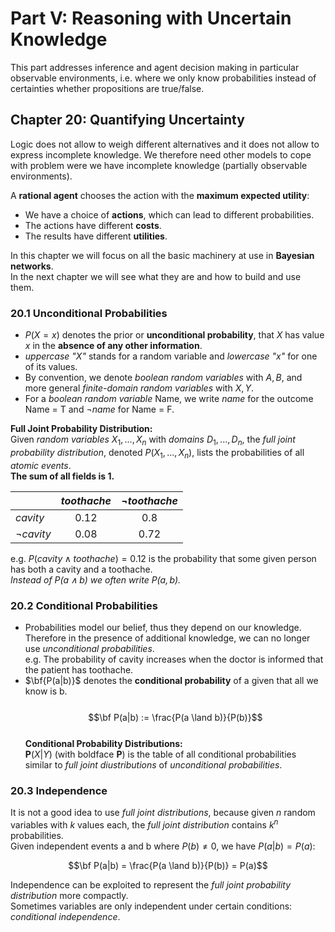 # Part V: Reasoning with Uncertain Knowledge

This part addresses inference and agent decision making in particular observable environments, i.e. where we only know probabilities instead of certainties whether propositions are true/false.

## Chapter 20: Quantifying Uncertainty
Logic does not allow to weigh different alternatives and it does not allow to express incomplete knowledge. We therefore need other models to cope with problem were we have incomplete knowledge (partially observable environments).  
  
A **rational agent** chooses the action with the **maximum expected utility**:

- We have a choice of **actions**, which can lead to different probabilities.
- The actions have different **costs**.
- The results have different **utilities**.  
  
In this chapter we will focus on all the basic machinery at use in **Bayesian networks**.  
In the next chapter we will see what they are and how to build and use them.  

### 20.1 Unconditional Probabilities
- $P(X = x)$ denotes the prior or **unconditional probability**, that $X$ has value $x$ in the **absence of any other information**.
- *uppercase "$X$"* stands for a random variable and *lowercase "$x$"* for one of its values.
- By convention, we denote *boolean random variables* with $A, B$, and more general *finite-domain random variables* with $X, Y$.
- For a *boolean random variable* Name, we write *name* for the outcome Name = T and $\neg name$ for Name = F.  

**Full Joint Probability Distribution:**  
Given *random variables* ${X_1, ..., X_n}$ with *domains* $D_1, ..., D_n$, the *full joint probability distribution*, denoted $P(X_1, ..., X_n)$, lists the probabilities of all *atomic events*.  
**The sum of all fields is 1.**

|					| $toothache$ |  $\neg toothache$ |
|------------------|:-----------:|:-----------------:|
| $cavity$			|  0.12			|		0.8			|
| $\neg cavity$		|    0.08	   |  	 0.72	 		|

e.g. $P(cavity \land toothache) = 0.12$ is the probability that some given person has both a cavity and a toothache.  
*Instead of $P(a \land b)$ we often write $P(a,b)$.*

### 20.2 Conditional Probabilities
- Probabilities model our belief, thus they depend on our knowledge. Therefore in the presence of additional knowledge, we can no longer use *unconditional probabilities*.  
e.g. The probability of cavity increases when the doctor is informed that the patient has toothache.
- $\bf{P(a|b)}$ denotes the **conditional probability** of a given that all we know is b.  
\
$$\bf P(a|b) := \frac{P(a \land b)}{P(b)}$$
\
**Conditional Probability Distributions:**  
$\textbf{P} (X|Y)$ (with boldface **P**) is the table of all conditional probabilities similar to *full joint diustributions* of *unconditional probabilities*.

### 20.3 Independence
It is not a good idea to use *full joint distributions*, because given $n$ random variables with $k$ values each, the *full joint distribution* contains $k^n$ probabilities.  
Given independent events a and b where $P(b) \not= 0$, we have $P(a|b) = P(a)$:

$$\bf P(a|b) = \frac{P(a \land b)}{P(b)} = P(a)$$

Independence can be exploited to represent the *full joint probability distribution* more compactly.  
Sometimes variables are only independent under certain conditions: *conditional independence*.













